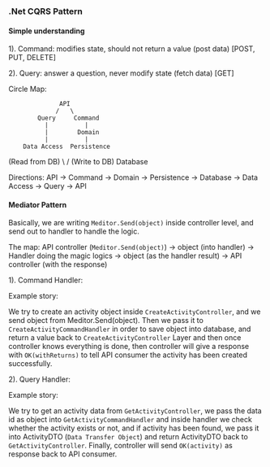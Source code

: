### .Net CQRS Pattern

#### Simple understanding

1). Command: modifies state, should not return a value (post data) [POST, PUT, DELETE]


2). Query: answer a question, never modify state (fetch data) [GET]

Circle Map:

                  API
                 /   \
            Query     Command
              |          |
              |        Domain
              |          |
        Data Access  Persistence
(Read from DB) \        / (Write to DB)
                Database

Directions: API -> Command -> Domain -> Persistence -> Database -> Data Access -> Query -> API


#### Mediator Pattern

Basically, we are writing `Meditor.Send(object)` inside controller level, and send out to handler to handle the logic.

The map: API controller (`Meditor.Send(object)`) -> object (into handler) -> Handler doing the magic logics -> object (as the handler result) -> API controller (with the response)

1). Command Handler:

Example story:

We try to create an activity object inside `CreateActivityController`, and we send object from Meditor.Send(object). Then we pass it to `CreateActivityCommandHandler` in order to save object into database, and return a value back to `CreateActivityController` Layer and then once controller knows everything is done, then controller will give a response with `OK(withReturns)` to tell API consumer the activity has been created successfully.


2). Query Handler:

Example story:

We try to get an activity data from `GetActivityController`, we pass the data id as object into `GetActivityCommandHandler` and inside handler we check whether the activity exists or not, and if activity has been found, we pass it into ActivityDTO (`Data Transfer Object`) and return ActivityDTO back to `GetActivityController`. Finally, controller will send `OK(activity)` as response back to API consumer.
